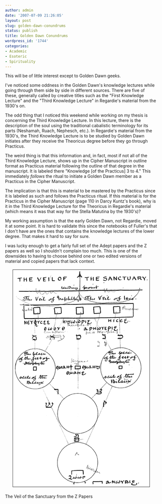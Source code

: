 ```yaml
---
author: admin
date: '2007-07-09 21:26:05'
layout: post
slug: golden-dawn-conundrums
status: publish
title: Golden Dawn Conundrums
wordpress_id: '1744'
categories:
- Academic
- Esoteric
- Spirituality
---
```

This will be of little interest except to Golden Dawn geeks.



I've noticed some oddness in the Golden Dawn's knowledge lectures while going through them side by side in different sources. There are five of these, generally called by creative titles such as the "First Knowledge Lecture" and the "Third Knowledge Lecture" in Regardie's material from the 1930's on.



The odd thing that I noticed this weekend while working on my thesis is concerning the Third Knowledge Lecture. In this lecture, there is the description of the soul using the traditional cabalistic terminology for its parts (Neshamah, Ruach, Nephesch, etc.). In Regardie's material from the 1930's, the Third Knowledge Lecture is to be studied by Golden Dawn initiates after they receive the Theoricus degree before they go through Practicus.



The weird thing is that this information and, in fact, most if not all of the Third Knowledge Lecture, shows up in the Cipher Manuscript in outline format as Practicus material following the outline of that degree in the manuscript. It is labeled there "Knowledge [of the Practicus] 3 to 4." This immediately <em>follows</em> the ritual to initiate a Golden Dawn member as a Practicus in the Cipher Manuscript.



The implication is that this is material to be mastered by the Practicus since it is labeled as such and follows the Practicus ritual. If this material is for the Practicus in the Cipher Manuscript (page 110 in Darcy Kuntz's book), why is it in the Third Knowledge Lecture for the Theoricus in Regardie's material (which means it was that way for the Stella Matutina by the 1930's)?



My working assumption is that the early Golden Dawn, not Regardie, moved it at some point. It is hard to validate this since the notebooks of Fuller's that I don't have are the ones that contains the knowledge lectures of the lower degree. That makes it hard to say for sure.



I was lucky enough to get a fairly full set of the Adept papers and the Z papers as well so I shouldn't complain too much. This is one of the downsides to having to choose behind one or two edited versions of material and copied papers that lack context.



<p style="text-align: center"><img src="/images/veil-of-the-sanctuary1.png" title="The Veil of the Sanctuary" alt="The Veil of the Sanctuary" border="1" height="715" hspace="0" vspace="5" width="452" />

The Veil of the Sanctuary from the Z Papers
